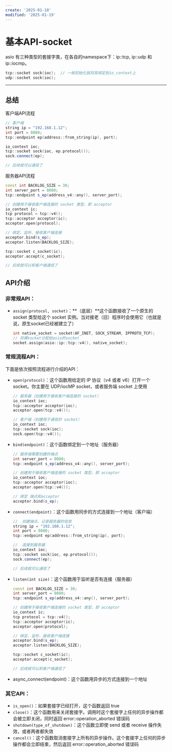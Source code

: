 ```yaml
---
create: '2025-01-18'
modified: '2025-01-19'
---
```


# 基本API-socket

asio 有三种类型的套接字类，在各自的namespace下：ip::tcp, ip::udp 和 ip::iocmp。

```C++
tcp::socket sock(ioc);	// 一般初始化就将其绑定到io_context上
udp::socket sock(ioc);
```

---

## 总结

客户端API流程

```C++
// 客户端
string ip = "192.168.1.12";
int port = 8080;
tcp::endpoint ep(address::from_string(ip), port);

io_context ioc;
tcp::socket sock(ioc, ep.protocol());
sock.connect(ep);

// 后续就可以通信了
```

服务器API流程

```C++
const int BACKLOG_SIZE = 30;
int server_port = 8080;
tcp::endpoint s_ep(address_v4::any(), server_port);

// 创建用于接收客户端连接的 socket 类型，即 acceptor
io_context ic;
tcp protocol = tcp::v4();
tcp::acceptor acceptor(ic);
acceptor.open(protocol);

// 绑定、监听、接收客户端连接
acceptor.bind(s_ep);
acceptor.listen(BACKLOG_SIZE);

tcp::socket c_socket(ic);
acceptor.accept(c_socket);

// 后续就可以和客户端通信了
```

## API介绍

### 非常规API：

- `assign(protocol, socket)`：**（底层）**这个函数接收了一个原生的 socket 类型给这个 socket 实例。当对接老（旧）程序时会使用它（也就是说，原生socket已经被建立了）

  ```c++
  int native_socket = socket(AF_INET, SOCK_STREAM, IPPROTO_TCP);
  // 将裸socket分配给asio的socket
  socket.assign(asio::ip::tcp::v4(), native_socket);
  ```

### 常规流程API：

下面是依次按照流程进行介绍的API：

- `open(protocol)`：这个函数用给定的 IP 协议（v4 或者 v6）打开一个 socket。你主要在 UDP/iocMP socket，或者服务端 socket 上使用

  ```C++
  // 服务器（创建用于接收客户端连接的 socket）
  io_context ioc;
  tcp::acceptor acceptor(ioc);
  acceptor.open(tcp::v4());
  
  // 客户端（创建用于通信的 socket）
  io_context ioc;
  tcp::socket sock(ioc);
  sock.open(tcp::v4());
  ```

- `bind(endpoint)`：这个函数绑定到一个地址（服务器）

  ```C++
  // 服务端需要创建的端点
  int server_port = 8080;
  tcp::endpoint s_ep(address_v4::any(), server_port);
  
  // 创建用于接收客户端连接的 socket 类型，即 acceptor
  io_context ioc;
  tcp::acceptor acceptor(ioc);
  acceptor.open(tcp::v4());
  
  // 绑定 端点和acceptor
  acceptor.bind(s_ep);
  ```

- `connect(endpoint)`：这个函数用同步的方式连接到一个地址（客户端）

  ```C++
  //  创建端点，记录服务器的信息   
  string ip = "192.168.1.12";
  int port = 8080;
  tcp::endpoint ep(address::from_string(ip), port);
  
  //  连接到服务器
  io_context ioc;
  tcp::socket sock(ioc, ep.protocol());
  sock.connect(ep);
  
  // 后续就可以通信了
  ```

- `listen(int size)`：这个函数用于监听是否有连接（服务器）

  ```C++
  const int BACKLOG_SIZE = 30;
  int server_port = 8080;
  tcp::endpoint s_ep(address_v4::any(), server_port);
  
  // 创建用于接收客户端连接的 socket 类型，即 acceptor
  io_context ic;
  tcp protocol = tcp::v4();
  tcp::acceptor acceptor(ic);
  acceptor.open(protocol);
  
  // 绑定、监听、接收客户端连接
  acceptor.bind(s_ep);
  acceptor.listen(BACKLOG_SIZE);
  
  tcp::socket c_socket(ic);
  acceptor.accept(c_socket);
  
  // 后续就可以和客户端通信了
  ```

- async_connect(endpoint)：这个函数用异步的方式连接到一个地址

### 其它API：

- `is_open()`：如果套接字已经打开，这个函数返回 true
- `close()`：这个函数用来关闭套接字。调用时这个套接字上任何的异步操作都会被立即关闭，同时返回 error::operation_aborted 错误码
- `shutdown(type_of_shutdown)`：这个函数立即使 send 或者 receive 操作失效，或者两者都失效
- `cancel()`：这个函数取消套接字上所有的异步操作。这个套接字上任何的异步操作都会立即结束，然后返回 error::operation_aborted 错误码